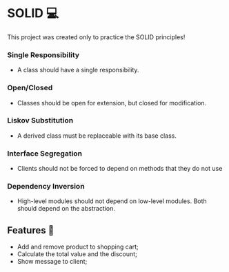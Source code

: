 # SOLID 💻

This project was created only to practice the SOLID principles!

### Single Responsibility
* A class should have a single responsibility.
### Open/Closed
* Classes should be open for extension, but closed for modification.
### Liskov Substitution
* A derived class must be replaceable with its base class.
### Interface Segregation
* Clients should not be forced to depend on methods that they do not use
### Dependency Inversion
* High-level modules should not depend on low-level modules. Both should depend on the abstraction.

## Features :pushpin:
* Add and remove product to shopping cart;
* Calculate the total value and the discount;
* Show message to client;
